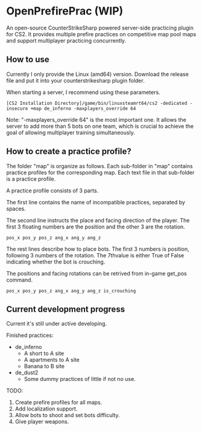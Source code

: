 # OpenPrefirePrac (WIP)
An open-source CounterStrikeSharp powered server-side practicing plugin for CS2. It provides multiple prefire practices on competitive map pool maps and support multiplayer practicing concurrently.

## How to use

Currently I only provide the Linux (amd64) version. Download the release file and put it into your counterstrikesharp plugin folder.

When starting a server, I recommend using these parameters.

```base
[CS2 Installation Directory]/game/bin/linuxsteamrt64/cs2 -dedicated -insecure +map de_inferno -maxplayers_override 64
```

Note: "-maxplayers_override 64" is the most important one. It allows the server to add more than 5 bots on one team, which is crucial to achieve the goal of allowing multiplayer training simultaneously.

## How to create a practice profile?

The folder "map" is organize as follows. Each sub-folder in "map" contains practice profiles for the corresponding map. Each text file in that sub-folder is a practice profile.

A practice profile consists of 3 parts.

The first line contains the name of incompatible practices, separated by spaces.

The second line instructs the place and facing direction of the player. The first 3 floating numbers are the position and the other 3 are the rotation.

```
pos_x pos_y pos_z ang_x ang_y ang_z
```

The rest lines describe how to place bots. The first 3 numbers is position, following 3 numbers of the rotation. The 7thvalue is either True of False indicating whether the bot is crouching.

The positions and facing rotations can be retrived from in-game get\_pos command.

```
pos_x pos_y pos_z ang_x ang_y ang_z is_crouching
```

## Current development progress

Current it's still under active developing.

Finished practices:

- de_inferno
    - A short to A site
    - A apartments to A site
    - Banana to B site
- de_dust2
    - Some dummy practices of little if not no use.

TODO:

1. Create prefire profiles for all maps.
2. Add localization support.
3. Allow bots to shoot and set bots difficulty.
4. Give player weapons.
